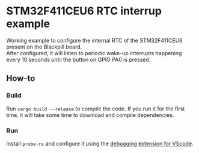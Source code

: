 # STM32F411CEU6 RTC interrup example 

Working example to configure the internal RTC of the STM32F411CEU6 present on the Blackpill board.  
After configured, it will listen to periodic wake-up interrupts happening every 10 seconds until the button on GPIO PA0 is pressed. 

## How-to

### Build
Run `cargo build --release` to compile the code. If you run it for the first time, it will take some time to download and compile dependencies.

### Run
Install `probe-rs` and configure it using the [debugging extension for VScode](https://probe.rs/docs/tools/debugger/).
